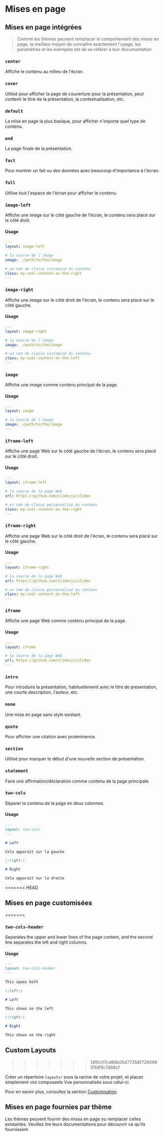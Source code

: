 # Mises en page

## Mises en page intégrées

> Comme les thèmes peuvent remplacer le comportement des mises en page, le meilleur moyen de connaître exactement l'usage, les paramètres et les exemples est de se référer à leur documentation

### `center`

Affiche le contenu au milieu de l'écran.

### `cover`

Utilisé pour afficher la page de couverture pour la présentation, peut contenir le titre de la présentation, la contextualisation, etc.

### `default`

La mise en page la plus basique, pour afficher n'importe quel type de contenu.

### `end`

La page finale de la présentation.

### `fact`

Pour montrer un fait ou des données avec beaucoup d'importance à l'écran.

### `full`

Utilise tout l'espace de l'écran pour afficher le contenu.

### `image-left`

Affiche une image sur le côté gauche de l'écran, le contenu sera placé sur le côté droit.

#### Usage

```yaml
---
layout: image-left

# la source de l'image
image: ./path/to/the/image

# un nom de classe customisé du contenu
class: my-cool-content-on-the-right
---
```

### `image-right`

Affiche une image sur le côté droit de l'écran, le contenu sera placé sur le côté gauche.

#### Usage

```yaml
---
layout: image-right

# la source de l'image
image: ./path/to/the/image

# un nom de classe customisé du contenu
class: my-cool-content-on-the-left
---
```

### `image`

Affiche une image comme contenu principal de la page.

#### Usage

```yaml
---
layout: image

# la source de l'image
image: ./path/to/the/image
---
```


### `iframe-left`

Affiche une page Web sur le côté gauche de l'écran, le contenu sera placé sur le côté droit.

#### Usage

```yaml
---
layout: iframe-left

# la source de la page Web
url: https://github.com/slidevjs/slidev

# un nom de classe personnalisé au contenu
class: my-cool-content-on-the-right
---
```

### `iframe-right`

Affiche une page Web sur le côté droit de l'écran, le contenu sera placé sur le côté gauche.

#### Usage

```yaml
---
layout: iframe-right

# la source de la page Web
url: https://github.com/slidevjs/slidev

# un nom de classe personnalisé au contenu
class: my-cool-content-on-the-left
---
```

### `iframe`

Affiche une page Web comme contenu principal de la page.

#### Usage

```yaml
---
layout: iframe

# la source de la page Web
url: https://github.com/slidevjs/slidev
---
```


### `intro`

Pour introduire la présentation, habituellement avec le titre de présentation, une courte description, l'auteur, etc.

### `none`

Une mise en page sans style existant.

### `quote`

Pour afficher une citation avec proéminence.

### `section`

Utilisé pour marquer le début d'une nouvelle section de présentation.

### `statement`

Faire une affirmation/déclaration comme contenu de la page principale.

### `two-cols`

Séparer le contenu de la page en deux colonnes.

#### Usage


```md
---
layout: two-cols
---

# Left

Cela apparait sur la gauche

::right::

# Right

Cela apparait sur la droite
```

<<<<<<< HEAD
## Mises en page customisées
=======
### `two-cols-header`

Separates the upper and lower lines of the page content, and the second line separates the left and right columns.

#### Usage


```md
---
layout: two-cols-header
---

This spans both

::left::

# Left

This shows on the left

::right::

# Right

This shows on the right
```

## Custom Layouts
>>>>>>> 145fc07cd89b05477358f72609931fdf9c7d68cf

Créer un répertoire `layouts/` sous la racine de votre projet, et placez simplement vos composants Vue personnalisés sous celui-ci.

Pour en savoir plus, consultez la section [Customisation](/custom/directory-structure#layouts).

## Mises en page fournies par thème

Les thèmes peuvent fournir des mises en page ou remplacer celles existantes. Veuillez lire leurs documentations pour découvrir ce qu'ils fournissent.
